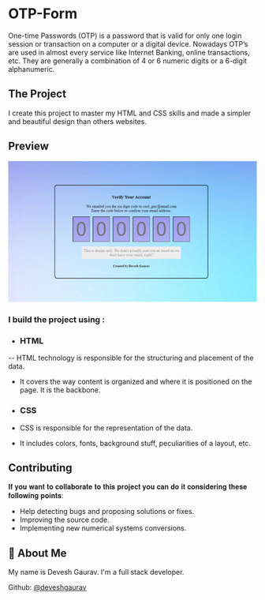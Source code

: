 # OTP-Form
One-time Passwords (OTP) is a password that is valid for only one login session or transaction on a computer or a digital device. Nowadays OTP’s are used in almost every service like Internet Banking, online transactions, etc. They are generally a combination of 4 or 6 numeric digits or a 6-digit alphanumeric.


## The Project
I create this project to master my HTML and CSS skills and made a simpler and beautiful design than others websites.


## Preview
![](https://raw.githubusercontent.com/DEVXD360/OTP-Form/master/img/OTP.png)



### I build the project using :

- ### HTML
-- HTML technology is responsible for the structuring and placement of the data. 
- It covers the way content is organized and where it is positioned on the page. It is the backbone.

- ### CSS 
 - CSS is responsible for the representation of the data. 
 - It includes colors, fonts, background stuff, peculiarities of a layout, etc.

## Contributing
𝐈𝐟 𝐲𝐨𝐮 𝐰𝐚𝐧𝐭 𝐭𝐨 𝐜𝐨𝐥𝐥𝐚𝐛𝐨𝐫𝐚𝐭𝐞 𝐭𝐨 𝐭𝐡𝐢𝐬 𝐩𝐫𝐨𝐣𝐞𝐜𝐭 𝐲𝐨𝐮 𝐜𝐚𝐧 𝐝𝐨 𝐢𝐭 𝐜𝐨𝐧𝐬𝐢𝐝𝐞𝐫𝐢𝐧𝐠 𝐭𝐡𝐞𝐬𝐞 𝐟𝐨𝐥𝐥𝐨𝐰𝐢𝐧𝐠 𝐩𝐨𝐢𝐧𝐭𝐬:

- Help detecting bugs and proposing solutions or fixes.
- Improving the source code.
- Implementing new numerical systems conversions.


## 🚀 About Me
My name is Devesh Gaurav.
I'm a full stack developer.

Github: [@deveshgaurav](https://github.com/DEVXD360)
